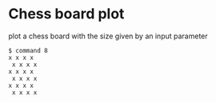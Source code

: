 # Chess board plot

plot a chess board with the size given by an input parameter


```
$ command 8
x x x x 
 x x x x
x x x x 
 x x x x
x x x x 
 x x x x
```



